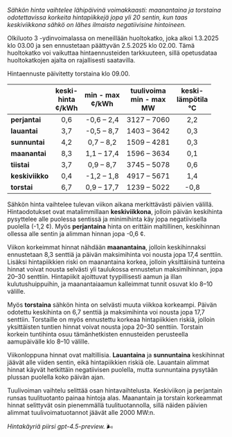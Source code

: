 *Sähkön hinta vaihtelee lähipäivinä voimakkaasti: maanantaina ja torstaina odotettavissa korkeita hintapiikkejä jopa yli 20 sentin, kun taas keskiviikkona sähkö on lähes ilmaista negatiivisine hintoineen.*

Olkiluoto 3 -ydinvoimalassa on meneillään huoltokatko, joka alkoi 1.3.2025 klo 03.00 ja sen ennustetaan päättyvän 2.5.2025 klo 02.00. Tämä huoltokatko voi vaikuttaa hintaennusteiden tarkkuuteen, sillä opetusdataa huoltokatkojen ajalta on rajallisesti saatavilla.

Hintaennuste päivitetty torstaina klo 09.00.

|          | keski-<br>hinta<br>¢/kWh | min - max<br>¢/kWh | tuulivoima<br>min - max<br>MW | keski-<br>lämpötila<br>°C |
|:-------------|:----------------:|:----------------:|:-------------:|:-------------:|
| **perjantai**   | 0,6              | -0,6 – 2,4       | 3127 – 7060     | 2,2           |
| **lauantai**    | 3,7              | -0,5 – 8,7       | 1403 – 3642     | 0,3           |
| **sunnuntai**   | 4,2              | 0,7 – 8,2        | 1509 – 4281     | 0,3           |
| **maanantai**   | 8,3              | 1,1 – 17,4       | 1596 – 3634     | 0,1           |
| **tiistai**     | 3,7              | 0,9 – 8,7        | 3745 – 5078     | 0,6           |
| **keskiviikko** | 0,4              | -1,2 – 1,8       | 4917 – 5671     | 1,4           |
| **torstai**     | 6,7              | 0,9 – 17,7       | 1239 – 5022     | -0,8          |

Sähkön hinta vaihtelee tulevan viikon aikana merkittävästi päivien välillä. Hintaodotukset ovat matalimmillaan **keskiviikkona**, jolloin päivän keskihinta pysyttelee alle puolessa sentissä ja minimihinta käy jopa negatiivisella puolella (-1,2 ¢). Myös **perjantaina** hinta on erittäin maltillinen, keskihinnan ollessa alle sentin ja alimman hinnan jopa -0,6 ¢.

Viikon korkeimmat hinnat nähdään **maanantaina**, jolloin keskihinnaksi ennustetaan 8,3 senttiä ja päivän maksimihinta voi nousta jopa 17,4 senttiin. Lisäksi hintapiikkien riski on maanantaina korkea, jolloin yksittäisinä tunteina hinnat voivat nousta selvästi yli taulukossa ennustetun maksimihinnan, jopa 20–30 senttiin. Hintapiikit ajoittuvat tyypillisesti aamun ja illan kulutushuippuihin, ja maanantaiaamun kalleimmat tunnit osuvat klo 8–10 välille.

Myös **torstaina** sähkön hinta on selvästi muuta viikkoa korkeampi. Päivän odotettu keskihinta on 6,7 senttiä ja maksimihinta voi nousta jopa 17,7 senttiin. Torstaille on myös ennustettu korkeaa hintapiikkien riskiä, jolloin yksittäisten tuntien hinnat voivat nousta jopa 20–30 senttiin. Torstain korkein tuntihinta osuu tämänhetkisten ennusteiden perusteella aamupäivälle klo 8–10 välille.

Viikonloppuna hinnat ovat maltillisia. **Lauantaina** ja **sunnuntaina** keskihinnat jäävät alle viiden sentin, eikä hintapiikkien riskiä ole. Lauantain alimmat hinnat käyvät hetkittäin negatiivisen puolella, mutta sunnuntaina pysytään plussan puolella koko päivän ajan.

Tuulivoiman vaihtelu selittää osan hintavaihtelusta. Keskiviikon ja perjantain runsas tuulituotanto painaa hintoja alas. Maanantain ja torstain korkeammat hinnat selittyvät osin pienemmällä tuulituotannolla, sillä näiden päivien alimmat tuulivoimatuotannot jäävät alle 2000 MW:n.

*Hintakäyriä piirsi gpt-4.5-preview.* 🌬️
